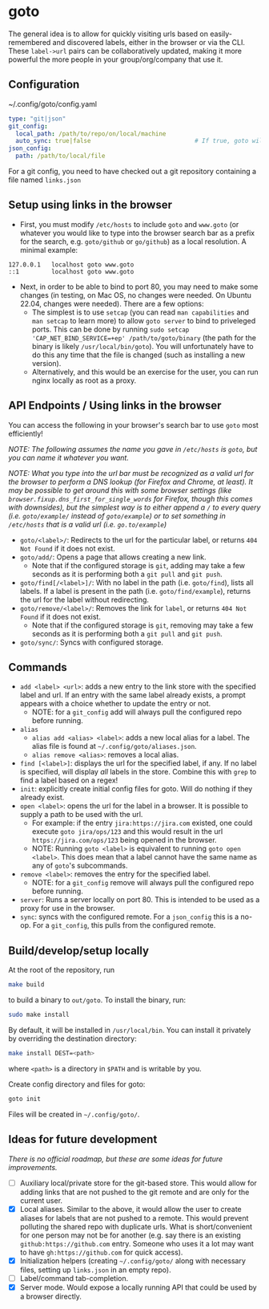 # goto

The general idea is to allow for quickly visiting urls based on easily-remembered and discovered labels, either in the browser or via the CLI.
These `label->url` pairs can be collaboratively updated, making it more powerful the more people in your group/org/company that use it.

## Configuration

~/.config/goto/config.yaml

```yaml
type: "git|json"
git_config:
  local_path: /path/to/repo/on/local/machine
  auto_sync: true|false                             # If true, goto will pull on every operation instead of only on add/remove
json_config:
  path: /path/to/local/file
```

For a git config, you need to have checked out a git repository containing a file named `links.json`

## Setup using links in the browser
- First, you must modify `/etc/hosts` to include `goto` and `www.goto` (or whatever you would like to type into the browser search bar as a prefix for the search, e.g. `goto/github` or `go/github`) as a local resolution. A minimal example:
```
127.0.0.1   localhost goto www.goto
::1         localhost goto www.goto
```
- Next, in order to be able to bind to port 80, you may need to make some changes (in testing, on Mac OS, no changes were needed. On Ubuntu 22.04, changes were needed). There are a few options:
  - The simplest is to use `setcap` (you can read `man capabilities` and `man setcap` to learn more) to allow `goto server` to bind to priveleged ports. This can be done by running `sudo setcap 'CAP_NET_BIND_SERVICE=+ep' /path/to/goto/binary` (the path for the binary is likely `/usr/local/bin/goto`). You will unfortunately have to do this any time that the file is changed (such as installing a new version).
  - Alternatively, and this would be an exercise for the user, you can run nginx locally as root as a proxy.

## API Endpoints / Using links in the browser
You can access the following in your browser's search bar to use `goto` most efficiently!

_NOTE: The following assumes the name you gave in `/etc/hosts` is `goto`, but you can name it whatever you want._

_NOTE: What you type into the url bar must be recognized as a valid url for the browser to perform a DNS lookup (for Firefox and Chrome, at least). It may be possible to get around this with some browser settings (like `browser.fixup.dns_first_for_single_words` for Firefox, though this comes with downsides), but the simplest way is to either append a `/` to every query (i.e. `goto/example/` instead of `goto/example`) or to set something in `/etc/hosts` that is a valid url (i.e. `go.to/example`)_


- `goto/<label>/`: Redirects to the url for the particular label, or returns `404 Not Found` if it does not exist.
- `goto/add/`: Opens a page that allows creating a new link. 
  - Note that if the configured storage is `git`, adding may take a few seconds as it is performing both a `git pull` and `git push`.
- `goto/find[/<label>]/`: With no label in the path (i.e. `goto/find`), lists all labels. If a label is present in the path (i.e. `goto/find/example`), returns the url for the label without redirecting.
- `goto/remove/<label>/`: Removes the link for `label`, or returns `404 Not Found` if it does not exist. 
  - Note that if the configured storage is `git`, removing may take a few seconds as it is performing both a `git pull` and `git push`.
- `goto/sync/`: Syncs with configured storage.

## Commands

- `add <label> <url>`: adds a new entry to the link store with the specified label and url. If an entry with the same label already exists,
  a prompt appears with a choice whether to update the entry or not.
  - NOTE: for a `git_config` add will always pull the configured repo before running.
- `alias`
  - `alias add <alias> <label>`: adds a new local alias for a label. The alias file is found at `~/.config/goto/aliases.json`.
  - `alias remove <alias>`: removes a local alias.
- `find [<label>]`: displays the url for the specified label, if any. If no label is specified, will display *all* labels in the store. 
  Combine this with `grep` to find a label based on a regex!
- `init`: explicitly create initial config files for goto. Will do nothing if they already exist.
- `open <label>`: opens the url for the label in a browser. It is possible to supply a path to be used with the url.
  - For example: if the entry `jira:https://jira.com` existed, one could execute `goto jira/ops/123` and this would result in the url
    `https://jira.com/ops/123` being opened in the browser.
  - NOTE: Running `goto <label>` is equivalent to running `goto open <label>`. This does mean that a label cannot have the same name as any of `goto`'s subcommands.
- `remove <label>`: removes the entry for the specified label.
  - NOTE: for a `git_config` remove will always pull the configured repo before running.
- `server`: Runs a server locally on port 80. This is intended to be used as a proxy for use in the browser. 
- `sync`: syncs with the configured remote. For a `json_config` this is a no-op. For a `git_config`, this pulls from the configured remote.

## Build/develop/setup locally

At the root of the repository, run

```bash
make build
```

to build a binary to `out/goto`.  To install the binary, run:


```bash
sudo make install
```

By default, it will be installed in `/usr/local/bin`. You can install it privately by overriding the destination directory:

```bash
make install DEST=<path>
 ```

 where `<path>` is a directory in `$PATH` and is writable by you.

Create config directory and files for goto:

```bash
goto init
```

Files will be created in `~/.config/goto/`.


## Ideas for future development

*There is no official roadmap, but these are some ideas for future improvements.*

- [ ] Auxiliary local/private store for the git-based store. This would allow for adding links that are not pushed to the git remote and
  are only for the current user.
- [X] Local aliases. Similar to the above, it would allow the user to create aliases for labels that are not pushed to a remote. This would prevent polluting the shared repo with duplicate urls. What is short/convenient for one person may not be for another
  (e.g. say there is an existing `github:https://github.com` entry. Someone who uses it a lot may want to have 
  `gh:https://github.com` for quick access).
- [X] Initialization helpers (creating `~/.config/goto/` along with necessary files, setting up `links.json` in an empty repo).
- [ ] Label/command tab-completion.
- [X] Server mode. Would expose a locally running API that could be used by a browser directly.

